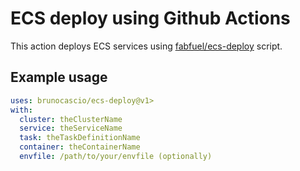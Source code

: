 # ECS deploy using Github Actions

This action deploys ECS services using [fabfuel/ecs-deploy](https://github.com/fabfuel/ecs-deploy) script.

## Example usage

```yml
uses: brunocascio/ecs-deploy@v1>
with:
  cluster: theClusterName
  service: theServiceName
  task: theTaskDefinitionName
  container: theContainerName
  envfile: /path/to/your/envfile (optionally)
```